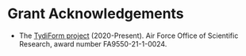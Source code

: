 # Grant Acknowledgements

- The [TydiForm project](https://tydiform.fmf.uni-lj.si) (2020-Present). Air
  Force Office of Scientific Research, award number FA9550-21-1-0024.
